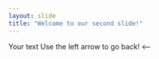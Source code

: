 ```yaml
---
layout: slide
title: "Welcome to our second slide!" 
---
```

Your text
Use the left arrow to go back! 
<--
